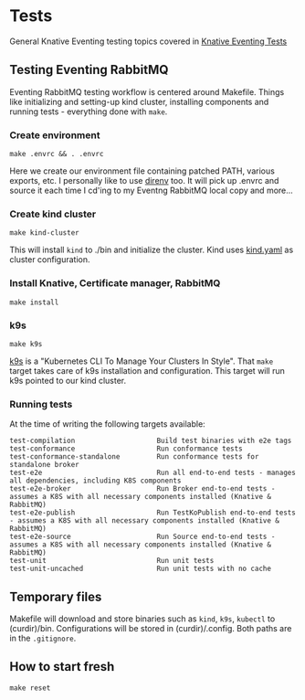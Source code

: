 # Tests

General Knative Eventing testing topics covered in [Knative Eventing Tests](https://github.com/knative/eventing/blob/main/test/README.md)

## Testing Eventing RabbitMQ

Eventing RabbitMQ testing workflow is centered around Makefile.
Things like initializing and setting-up kind cluster, installing
components and running tests - everything done with `make`.

### Create environment

```
make .envrc && . .envrc
```

Here we create our environment file containing patched PATH, various exports, etc.
I personally like to use [direnv](https://direnv.net/) too. It will pick up .envrc and source it
each time I cd'ing to my Eventng RabbitMQ local copy and more...

### Create kind cluster

```
make kind-cluster
```

This will install `kind` to ./bin and initialize the cluster. Kind uses [kind.yaml](e2e/kind.yaml) as cluster configuration.


### Install Knative, Certificate manager, RabbitMQ

```
make install
```

### k9s

```
make k9s
```

[k9s](https://k9scli.io/) is a "Kubernetes CLI To Manage Your Clusters In Style". That `make` target takes care of k9s installation and configuration.
This target will run k9s pointed to our kind cluster.

### Running tests

At the time of writing the following targets available:

```
test-compilation                    Build test binaries with e2e tags
test-conformance                    Run conformance tests
test-conformance-standalone         Run conformance tests for standalone broker
test-e2e                            Run all end-to-end tests - manages all dependencies, including K8S components
test-e2e-broker                     Run Broker end-to-end tests - assumes a K8S with all necessary components installed (Knative & RabbitMQ)
test-e2e-publish                    Run TestKoPublish end-to-end tests  - assumes a K8S with all necessary components installed (Knative & RabbitMQ)
test-e2e-source                     Run Source end-to-end tests - assumes a K8S with all necessary components installed (Knative & RabbitMQ)
test-unit                           Run unit tests
test-unit-uncached                  Run unit tests with no cache
```

## Temporary files

Makefile will download and store binaries such as `kind`, `k9s`, `kubectl` to (curdir)/bin.
Configurations will be stored in (curdir)/.config.
Both paths are in the `.gitignore`.

## How to start fresh

```
make reset
```
